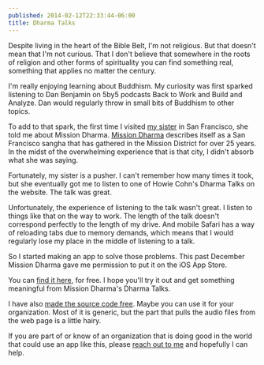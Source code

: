 ```yaml
---
published: 2014-02-12T22:33:44-06:00
title: Dharma Talks
---
```

Despite living in the heart of the Bible Belt, I'm not religious. But that doesn't mean that I'm not curious. That I don't believe that somewhere in the roots of religion and other forms of spirituality you can find something real, something that applies no matter the century.

I'm really enjoying learning about Buddhism. My curiosity was first sparked listening to Dan Benjamin on 5by5 podcasts Back to Work and Build and Analyze. Dan would regularly throw in small bits of Buddhism to other topics.

To add to that spark, the first time I visited [my sister][linkLBM] in San Francisco, she told me about Mission Dharma. [Mission Dharma][linkMissionDharma] describes itself as a San Francisco sangha that has gathered in the Mission District for over 25 years. In the midst of the overwhelming experience that is that city, I didn't absorb what she was saying. 

Fortunately, my sister is a pusher. I can't remember how many times it took, but she eventually got me to listen to one of Howie Cohn's Dharma Talks on the website. The talk was great.

Unfortunately, the experience of listening to the talk wasn't great. I listen to things like that on the way to work. The length of the talk doesn't correspond perfectly to the length of my drive. And mobile Safari has a way of reloading tabs due to memory demands, which means that I would regularly lose my place in the middle of listening to a talk.

So I started making an app to solve those problems. This past December Mission Dharma gave me permission to put it on the iOS App Store.

You can [find it here][linkMissionDharmaApp], for free. I hope you'll try it out and get something meaningful from Mission Dharma's Dharma Talks.

I have also [made the source code free][linkMissionDharmaGithub]. Maybe you can use it for your organization. Most of it is generic, but the part that pulls the audio files from the web page is a little hairy.

If you are part of or know of an organization that is doing good in the world that could use an app like this, please [reach out to me][linkDavidBrunowTwitter] and hopefully I can help.

[linkLBM]:<http://www.twitter.com/lbm>
[linkMissionDharma]:<http://www.missiondharma.org>
[linkMissionDharmaApp]:<http://iTunes.apple.com/us/app/dharma-talks/id807331897?mt=8>
[linkMissionDharmaGithub]:<https://github.com/davidbrunow/dharma-talks>
[linkDavidBrunowTwitter]:<http://www.twitter.com/davidbrunow>